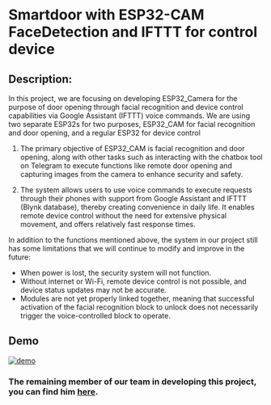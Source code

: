 # Smartdoor with ESP32-CAM FaceDetection and IFTTT for control device
  ## Description:
In this project, we are focusing on developing ESP32_Camera for the purpose of door opening through facial recognition and device control capabilities via Google Assistant (IFTTT) voice commands. We are using two separate ESP32s for two purposes, ESP32_CAM for facial recognition and door opening, and a regular ESP32 for device control
  
  1. The primary objective of ESP32_CAM is facial recognition and door opening, along with other tasks such as interacting with the chatbox tool on Telegram to execute functions like remote door opening and capturing images from the camera to enhance security and safety.
  
  2. The system allows users to use voice commands to execute requests through their phones with support from Google Assistant and IFTTT (Blynk database), thereby creating convenience in daily life. It enables remote device control without the need for extensive physical movement, and offers relatively fast response times.

In addition to the functions mentioned above, the system in our project still has some limitations that we will continue to modify and improve in the future: 
- When power is lost, the security system will not function.
- Without internet or Wi-Fi, remote device control is not possible, and device status updates may not be accurate.
- Modules are not yet properly linked together, meaning that successful activation of the facial recognition block to unlock does not necessarily trigger the voice-controlled block to operate.

## Demo

[![demo](https://github.com/user-attachments/assets/db8a6d5a-1235-4fa6-b20f-690629c4f124)](https://www.youtube.com/watch?v=dXrwPEIFxHo&t=113s)

### The remaining member of our team in developing this project, you can find him [here](https://github.com/TQ-Hung).
